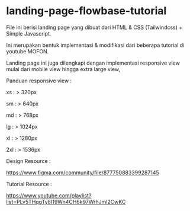 # landing-page-flowbase-tutorial

File ini berisi landing page yang dibuat dari HTML & CSS (Tailwindcss) + Simple Javascript.

Ini merupakan bentuk implementasi & modifikasi dari beberapa tutorial di youtube MOFON.

Landing page ini juga dilengkapi dengan implementasi responsive view mulai dari mobile view hingga extra large view,

Panduan responsive view :

xs : > 320px

sm : > 640px

md : > 768px

lg : > 1024px

xl : > 1280px

2xl : > 1536px



Design Resource :

https://www.figma.com/community/file/877750883399287145

Tutorial Resource :

https://www.youtube.com/playlist?list=PLv5THqgTy8I19Wn4CH6k97WrhJml2CwKC
